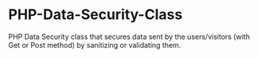 # PHP-Data-Security-Class
PHP Data Security class that secures data sent by the users/visitors (with Get or Post method) by sanitizing or validating them.
